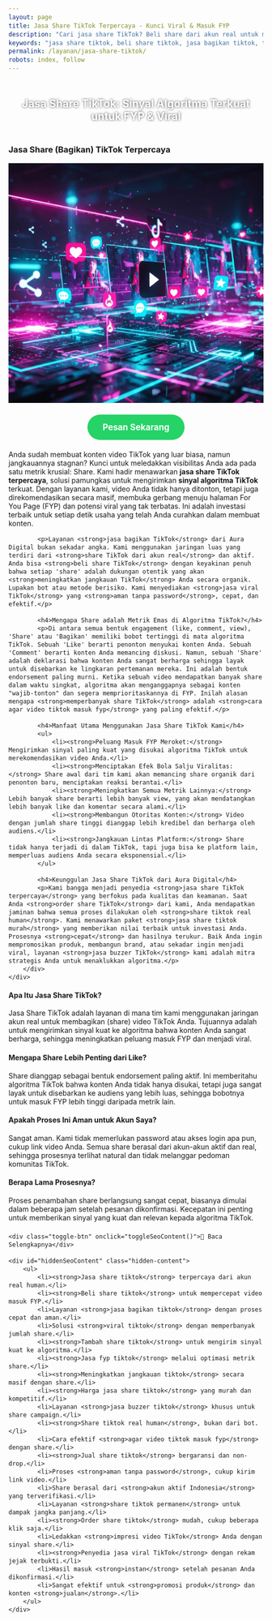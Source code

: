 ```yaml
---
layout: page
title: Jasa Share TikTok Terpercaya - Kunci Viral & Masuk FYP
description: "Cari jasa share TikTok? Beli share dari akun real untuk mengirim sinyal kuat ke algoritma. Layanan jasa bagikan TikTok terpercaya untuk membuat konten viral dan masuk FYP dengan cepat dan aman."
keywords: "jasa share tiktok, beli share tiktok, jasa bagikan tiktok, tambah share tiktok, jual share tiktok, jasa fyp tiktok, jasa viral tiktok, cara agar video masuk fyp, meningkatkan jangkauan tiktok, memperbanyak share tiktok, sinyal algoritma tiktok, jasa buzzer tiktok, share tiktok dari akun real, jasa share akun aktif, share tiktok real human, jasa share tiktok terpercaya, jasa share tiktok murah, harga jasa share tiktok, jasa share tiktok aman, jasa share tiktok tanpa password, jasa share tiktok cepat, apakah beli share tiktok aman, beli share tiktok untuk fyp, jasa share tiktok permanen"
permalink: /layanan/jasa-share-tiktok/
robots: index, follow
---
```


<script type="application/ld+json">
{
  "@context": "https://schema.org",
  "@graph": [
    {
      "@type": "WebSite",
      "@id": "https://auradigital.id/#website",
      "url": "https://auradigital.id/",
      "name": "auradigital.id"
    },
    {
      "@type": "WebPage",
      "@id": "https://auradigital.id/layanan/jasa-share-tiktok/#webpage",
      "url": "https://auradigital.id/layanan/jasa-share-tiktok/",
      "name": "Jasa Share TikTok | Sinyal Algoritma Terkuat untuk FYP & Viral",
      "isPartOf": {
        "@id": "https://auradigital.id/#website"
      },
      "breadcrumb": {
        "@id": "https://auradigital.id/layanan/jasa-share-tiktok/#breadcrumb"
      },
      "description": "Butuh jasa share (bagikan) TikTok? Kami adalah solusi untuk membuat video Anda viral dan masuk FYP. Layanan buzzer terpercaya untuk mengirim sinyal kuat ke algoritma TikTok."
    },
    {
      "@type": "Service",
      "name": "Jasa Share (Bagikan) TikTok",
      "serviceType": "Social Media Engagement",
      "provider": {
        "@type": "WebSite",
        "name": "auradigital.id",
        "url": "https://auradigital.id/"
      },
      "areaServed": {
        "@type": "Country",
        "name": "Indonesia"
      },
      "description": "Jasa share TikTok dari akun real human untuk membuat video Anda viral dan direkomendasikan di FYP. Layanan terpercaya untuk meningkatkan jangkauan dan engagement secara masif."
    },
    {
      "@type": "Product",
      "name": "Paket Share TikTok untuk FYP",
      "image": "https://raw.githubusercontent.com/AzkaAtta/azkaatta.github.io/main/image/jasa-share-tiktok.webp",
      "description": "Beli paket share (bagikan) untuk video TikTok. Dikerjakan oleh tim buzzer profesional untuk mengirim sinyal kuat ke algoritma, meningkatkan peluang FYP, dan membuat konten viral.",
      "brand": {
        "@type": "Brand",
        "name": "auradigital.id"
      },
      "offers": {
        "@type": "Offer",
        "priceCurrency": "IDR",
        "price": "2000",
        "availability": "https://schema.org/InStock",
        "url": "https://auradigital.id/layanan/jasa-share-tiktok/"
      }
    },
    {
      "@type": "BreadcrumbList",
      "@id": "https://auradigital.id/layanan/jasa-share-tiktok/#breadcrumb",
      "itemListElement": [
        {
          "@type": "ListItem",
          "position": 1,
          "name": "Home",
          "item": "https://auradigital.id/"
        },
        {
          "@type": "ListItem",
          "position": 2,
          "name": "Layanan",
          "item": "https://auradigital.id/layanan/"
        },
        {
          "@type": "ListItem",
          "position": 3,
          "name": "Jasa Share TikTok",
          "item": "https://auradigital.id/layanan/jasa-share-tiktok/"
        }
      ]
    },
    {
      "@type": "FAQPage",
      "mainEntity": [
        {
          "@type": "Question",
          "name": "Apa itu Jasa Share TikTok?",
          "acceptedAnswer": {
            "@type": "Answer",
            "text": "Ini adalah layanan di mana tim kami menggunakan jaringan akun real untuk membagikan (share) video TikTok Anda. Tujuannya adalah untuk mengirim sinyal kuat ke algoritma bahwa konten Anda sangat berharga dan layak menjadi viral."
          }
        },
        {
          "@type": "Question",
          "name": "Mengapa Share sangat penting untuk masuk FYP?",
          "acceptedAnswer": {
            "@type": "Answer",
            "text": "Share adalah bentuk endorsement paling aktif. Ini memberitahu algoritma TikTok bahwa konten Anda tidak hanya disukai, tetapi juga sangat layak untuk disebarkan ke audiens yang lebih luas, sehingga peluang masuk For You Page (FYP) meningkat drastis."
          }
        },
        {
          "@type": "Question",
          "name": "Apakah aman membeli Share TikTok?",
          "acceptedAnswer": {
            "@type": "Answer",
            "text": "Sangat aman. Kami menggunakan akun-akun real human dan aktif dari Indonesia. Metode kami dirancang untuk terlihat natural dan tidak melanggar pedoman komunitas TikTok."
          }
        }
      ]
    }
  ]
}
</script>

<h2 style="text-align: center; color: #fff; text-shadow: 0 0 4px rgba(0,0,0,0.7); padding: 20px 15px;">
    Jasa Share TikTok: Sinyal Algoritma Terkuat untuk FYP & Viral
</h2>

<div class="jasa-top-komen-tiktok-container">
    <div class="service-card" id="jasa-share-tiktok-card" onclick="toggleService(this)">
        <h3>Jasa Share (Bagikan) TikTok Terpercaya</h3>
        <img src="https://raw.githubusercontent.com/AzkaAtta/azkaatta.github.io/main/image/jasa-share-tiktok.webp" alt="Jasa Share TikTok untuk Konten Viral" style="max-width:100%; height:auto;" loading="lazy">
        <a href="https://wa.me/62895402343693?text=Halo,%20saya%20tertarik%20dengan%20Jasa%20Share%20TikTok.%20Bisa%20info%20lebih%20lanjut?" target="_blank" class="whatsapp-button" style="display: block; width: fit-content; margin: 20px auto; padding: 15px 30px; background-color: #25D366; color: white; text-align: center; text-decoration: none; border-radius: 50px; font-size: 1.2em; font-weight: bold; transition: background-color 0.3s ease;">
            Pesan Sekarang
        </a>
        <div class="service-description">
            <p>Anda sudah membuat konten video TikTok yang luar biasa, namun jangkauannya stagnan? Kunci untuk meledakkan visibilitas Anda ada pada satu metrik krusial: Share. Kami hadir menawarkan <strong>jasa share TikTok terpercaya</strong>, solusi pamungkas untuk mengirimkan <strong>sinyal algoritma TikTok</strong> terkuat. Dengan layanan kami, video Anda tidak hanya ditonton, tetapi juga direkomendasikan secara masif, membuka gerbang menuju halaman For You Page (FYP) dan potensi viral yang tak terbatas. Ini adalah investasi terbaik untuk setiap detik usaha yang telah Anda curahkan dalam membuat konten.</p>

            <p>Layanan <strong>jasa bagikan TikTok</strong> dari Aura Digital bukan sekadar angka. Kami menggunakan jaringan luas yang terdiri dari <strong>share TikTok dari akun real</strong> dan aktif. Anda bisa <strong>beli share TikTok</strong> dengan keyakinan penuh bahwa setiap 'share' adalah dukungan otentik yang akan <strong>meningkatkan jangkauan TikTok</strong> Anda secara organik. Lupakan bot atau metode berisiko. Kami menyediakan <strong>jasa viral TikTok</strong> yang <strong>aman tanpa password</strong>, cepat, dan efektif.</p>

            <h4>Mengapa Share adalah Metrik Emas di Algoritma TikTok?</h4>
            <p>Di antara semua bentuk engagement (like, comment, view), 'Share' atau 'Bagikan' memiliki bobot tertinggi di mata algoritma TikTok. Sebuah 'Like' berarti penonton menyukai konten Anda. Sebuah 'Comment' berarti konten Anda memancing diskusi. Namun, sebuah 'Share' adalah deklarasi bahwa konten Anda sangat berharga sehingga layak untuk disebarkan ke lingkaran pertemanan mereka. Ini adalah bentuk endorsement paling murni. Ketika sebuah video mendapatkan banyak share dalam waktu singkat, algoritma akan menganggapnya sebagai konten "wajib-tonton" dan segera memprioritaskannya di FYP. Inilah alasan mengapa <strong>memperbanyak share TikTok</strong> adalah <strong>cara agar video tiktok masuk fyp</strong> yang paling efektif.</p>

            <h4>Manfaat Utama Menggunakan Jasa Share TikTok Kami</h4>
            <ul>
                <li><strong>Peluang Masuk FYP Meroket:</strong> Mengirimkan sinyal paling kuat yang disukai algoritma TikTok untuk merekomendasikan video Anda.</li>
                <li><strong>Menciptakan Efek Bola Salju Viralitas:</strong> Share awal dari tim kami akan memancing share organik dari penonton baru, menciptakan reaksi berantai.</li>
                <li><strong>Meningkatkan Semua Metrik Lainnya:</strong> Lebih banyak share berarti lebih banyak view, yang akan mendatangkan lebih banyak like dan komentar secara alami.</li>
                <li><strong>Membangun Otoritas Konten:</strong> Video dengan jumlah share tinggi dianggap lebih kredibel dan berharga oleh audiens.</li>
                <li><strong>Jangkauan Lintas Platform:</strong> Share tidak hanya terjadi di dalam TikTok, tapi juga bisa ke platform lain, memperluas audiens Anda secara eksponensial.</li>
            </ul>

            <h4>Keunggulan Jasa Share TikTok dari Aura Digital</h4>
            <p>Kami bangga menjadi penyedia <strong>jasa share TikTok terpercaya</strong> yang berfokus pada kualitas dan keamanan. Saat Anda <strong>order share TikTok</strong> dari kami, Anda mendapatkan jaminan bahwa semua proses dilakukan oleh <strong>share tiktok real human</strong>. Kami menawarkan paket <strong>jasa share tiktok murah</strong> yang memberikan nilai terbaik untuk investasi Anda. Prosesnya <strong>cepat</strong> dan hasilnya terukur. Baik Anda ingin mempromosikan produk, membangun brand, atau sekadar ingin menjadi viral, layanan <strong>jasa buzzer TikTok</strong> kami adalah mitra strategis Anda untuk menaklukkan algoritma.</p>
        </div>
    </div>
</div>

<style>
  /* Struktur CSS Anda tidak diubah */
</style>

<div class="accordion">
  <div class="accordion-item">
    <div class="accordion-title"><h4>Apa Itu Jasa Share TikTok?</h4></div>
    <div class="accordion-content">
      Jasa Share TikTok adalah layanan di mana tim kami menggunakan jaringan akun real untuk membagikan (share) video TikTok Anda. Tujuannya adalah untuk mengirimkan sinyal kuat ke algoritma bahwa konten Anda sangat berharga, sehingga meningkatkan peluang masuk FYP dan menjadi viral.
    </div>
  </div>

  <div class="accordion-item">
    <div class="accordion-title"><h4>Mengapa Share Lebih Penting dari Like?</h4></div>
    <div class="accordion-content">
      Share dianggap sebagai bentuk endorsement paling aktif. Ini memberitahu algoritma TikTok bahwa konten Anda tidak hanya disukai, tetapi juga sangat layak untuk disebarkan ke audiens yang lebih luas, sehingga bobotnya untuk masuk FYP lebih tinggi daripada metrik lain.
    </div>
  </div>

  <div class="accordion-item">
    <div class="accordion-title"><h4>Apakah Proses Ini Aman untuk Akun Saya?</h4></div>
    <div class="accordion-content">
      Sangat aman. Kami tidak memerlukan password atau akses login apa pun, cukup link video Anda. Semua share berasal dari akun-akun aktif dan real, sehingga prosesnya terlihat natural dan tidak melanggar pedoman komunitas TikTok.
    </div>
  </div>
  
  <div class="accordion-item">
    <div class="accordion-title"><h4>Berapa Lama Prosesnya?</h4></div>
    <div class="accordion-content">
      Proses penambahan share berlangsung sangat cepat, biasanya dimulai dalam beberapa jam setelah pesanan dikonfirmasi. Kecepatan ini penting untuk memberikan sinyal yang kuat dan relevan kepada algoritma TikTok.
    </div>
  </div>
</div>

<script>
  // Struktur JS Anda tidak diubah
</script>


<style>
  /* Struktur CSS Anda tidak diubah */
</style>

<div class="toggle-container">

    <div class="toggle-btn" onclick="toggleSeoContent()">📌 Baca Selengkapnya</div>
    
    <div id="hiddenSeoContent" class="hidden-content">
        <ul>
            <li><strong>Jasa share tiktok</strong> terpercaya dari akun real human.</li>
            <li><strong>Beli share tiktok</strong> untuk mempercepat video masuk FYP.</li>
            <li>Layanan <strong>jasa bagikan tiktok</strong> dengan proses cepat dan aman.</li>
            <li>Solusi <strong>viral tiktok</strong> dengan memperbanyak jumlah share.</li>
            <li><strong>Tambah share tiktok</strong> untuk mengirim sinyal kuat ke algoritma.</li>
            <li><strong>Jasa fyp tiktok</strong> melalui optimasi metrik share.</li>
            <li><strong>Meningkatkan jangkauan tiktok</strong> secara masif dengan share.</li>
            <li><strong>Harga jasa share tiktok</strong> yang murah dan kompetitif.</li>
            <li>Layanan <strong>jasa buzzer tiktok</strong> khusus untuk share campaign.</li>
            <li><strong>Share tiktok real human</strong>, bukan dari bot.</li>
            <li>Cara efektif <strong>agar video tiktok masuk fyp</strong> dengan share.</li>
            <li><strong>Jual share tiktok</strong> bergaransi dan non-drop.</li>
            <li>Proses <strong>aman tanpa password</strong>, cukup kirim link video.</li>
            <li>Share berasal dari <strong>akun aktif Indonesia</strong> yang terverifikasi.</li>
            <li>Layanan <strong>share tiktok permanen</strong> untuk dampak jangka panjang.</li>
            <li><strong>Order share tiktok</strong> mudah, cukup beberapa klik saja.</li>
            <li>Ledakkan <strong>impresi video TikTok</strong> Anda dengan sinyal share.</li>
            <li><strong>Penyedia jasa viral TikTok</strong> dengan rekam jejak terbukti.</li>
            <li>Hasil masuk <strong>instan</strong> setelah pesanan Anda dikonfirmasi.</li>
            <li>Sangat efektif untuk <strong>promosi produk</strong> dan konten <strong>jualan</strong>.</li>
        </ul>
    </div>
</div>

<style>
    .toggle-container {
        margin-top: 20px; 
    }
    .toggle-btn {
        cursor: pointer;
        color: #007bff;
        text-decoration: underline;
        display: inline-block;
        font-weight: bold;
    }
    .hidden-content {
        /* KUNCI #1: Konten disembunyikan di awal */
        display: none; 
        margin-top: 15px;
        padding: 15px;
        border: 1px solid #ddd;
        border-radius: 8px;
        background-color: #f9f9f9;
        color: #111; /* Memastikan teks berwarna hitam */
    }
    .hidden-content ul {
        margin: 0;
        padding-left: 20px;
    }
    .hidden-content li {
        margin-bottom: 8px;
    }
</style>

<script>
    function toggleSeoContent() {
        var content = document.getElementById("hiddenSeoContent");
        var button = document.querySelector(".toggle-btn");
        
        if (content.style.display === "none" || content.style.display === "") {
            content.style.display = "block";
            button.textContent = "📌 Tutup Selengkapnya";
        } else {
            content.style.display = "none";
            button.textContent = "📌 Baca Selengkapnya (Kata Kunci SEO)";
        }
    }

    // Baris ini memastikan konten pasti tersembunyi saat halaman pertama kali dimuat
    document.addEventListener("DOMContentLoaded", function() {
        document.getElementById("hiddenSeoContent").style.display = "none";
        document.querySelector(".toggle-btn").textContent = "📌 Baca Selengkapnya";
    });
</script>
